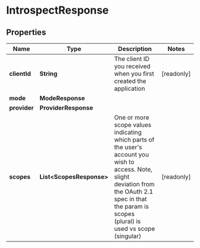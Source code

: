 

# IntrospectResponse


## Properties

Name | Type | Description | Notes
------------ | ------------- | ------------- | -------------
**clientId** | **String** | The client ID you received when you first created the application |  [readonly]
**mode** | **ModeResponse** |  | 
**provider** | **ProviderResponse** |  | 
**scopes** | **List&lt;ScopesResponse&gt;** | One or more scope values indicating which parts of the user&#39;s account you wish to access.  Note, slight deviation from the OAuth 2.1 spec in that the param is scopes (plural) is used vs scope (singular)  |  [readonly]



